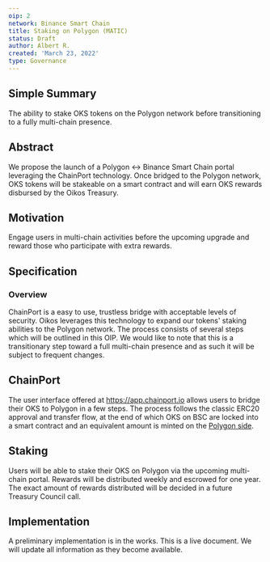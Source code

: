 ```yaml
---
oip: 2
network: Binance Smart Chain
title: Staking on Polygon (MATIC)
status: Draft
author: Albert R.
created: 'March 23, 2022'
type: Governance
---
```


## Simple Summary
The ability to stake OKS tokens on the Polygon network before transitioning to a fully multi-chain presence.

## Abstract
We propose the launch of a Polygon <-> Binance Smart Chain portal leveraging the ChainPort technology. Once bridged to the Polygon network, OKS tokens will be stakeable on a smart contract and will earn OKS rewards disbursed by the Oikos Treasury.  

## Motivation
Engage users in multi-chain activities before the upcoming upgrade and reward those who participate with extra rewards. 

## Specification
### Overview
ChainPort is a easy to use, trustless bridge with acceptable levels of security. Oikos leverages this technology to expand our tokens' staking abilities to the Polygon network. The process consists of several steps which will be outlined in this OIP.
We would like to note that this is a transitionary step toward a full multi-chain presence and as such it will be subject to frequent changes.  


## ChainPort
The user interface offered at https://app.chainport.io allows users to bridge their OKS to Polygon in a few steps. The process follows the classic ERC20 approval and transfer flow, at the end of which OKS on BSC are locked into a smart contract and an equivalent amount is minted on the [Polygon side](https://polygonscan.com/address/0xAA59eec0E39505104c6Ada6fEC944aef04E1E759). 

## Staking
Users will be able to stake their OKS on Polygon via the upcoming multi-chain portal. Rewards will be distributed weekly and escrowed for one year.
The exact amount of rewards distributed will be decided in a future Treasury Council call. 

## Implementation
A preliminary implementation is in the works. This is a live document. We will update all information as they become available.
